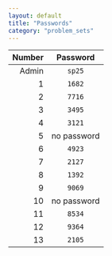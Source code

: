 ```yaml
---
layout: default
title: "Passwords"
category: "problem_sets"
---
```


| Number | Password |
|-------:|:--------:|
|Admin|`sp25`|
|1|`1682`|
|2|`7716`|
|3|`3495`|
|4|`3121`|
|5|no password|
|6|`4923`|
|7|`2127`|
|8|`1392`|
|9|`9069`|
|10|no password|
|11|`8534`|
|12|`9364`|
|13|`2105`|